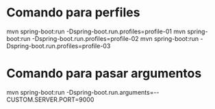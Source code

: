 # Comando para perfiles

mvn spring-boot:run -Dspring-boot.run.profiles=profile-01
mvn spring-boot:run -Dspring-boot.run.profiles=profile-02
mvn spring-boot:run -Dspring-boot.run.profiles=profile-03

# Comando para pasar argumentos

mvn spring-boot:run -Dspring-boot.run.arguments=--CUSTOM.SERVER.PORT=9000